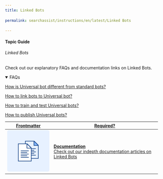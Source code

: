```yaml
---
title: Linked Bots

permalink: searchassist/instructions/en/latest/Linked Bots

---
```


#### Topic Guide
###### Linked Bots

  Check out our explanatory FAQs and documentation links on Linked Bots.

<details open>
  <summary>FAQs
  </summary>

  <a class="doc-link" target="_blank" href="https://developer.kore.ai/docs/bots/advanced-topics/universal-bot/defining-universal-bots/#Standard_Bots_vs_Universal_Bots">
 
  How is Universal bot different from standard bots?

</a>

<a class="doc-link" target="_blank" href="https://developer.kore.ai/docs/bots/advanced-topics/universal-bot/creating-a-universal-bot/#Step_2_Add_Linked_Bots">
 
  How to link bots to Universal bot?

</a>


<a class="doc-link" target="_blank" href="https://developer.kore.ai/docs/bots/advanced-topics/universal-bot/creating-a-universal-bot/#Step_4_Test_the_Universal_Bot">
 
  How to train and test Universal bots?

</a>
  
<a class="doc-link" target="_blank" href="https://developer.kore.ai/docs/bots/advanced-topics/universal-bot/creating-a-universal-bot/#Step_6_Publishing">
 
  How to publish Universal bots?

</a>
  

</details>

<a class="doc-link" target="_blank" href="https://developer.kore.ai/docs/bots/advanced-topics/universal-bot/creating-a-universal-bot/#Step_2_Add_Linked_Bots">
 

| Frontmatter | Required? |
|-------------|-------------|
| ![alt text](images/docIcon.svg "Title") | **Documentation**  <br /> Check out our indepth documentation articles on Linked Bots | 


</a>
